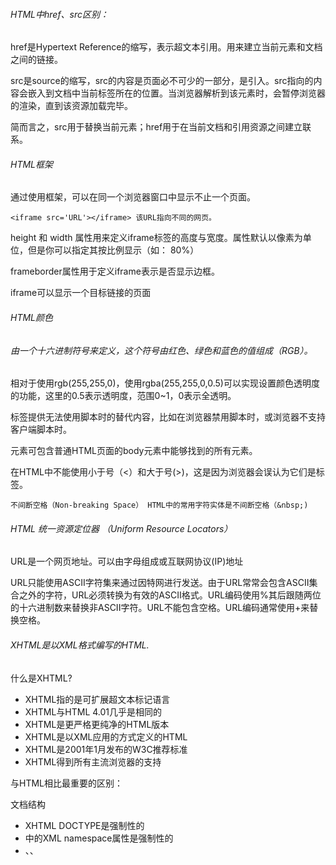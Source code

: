 ###### HTML中href、src区别：

href是Hypertext Reference的缩写，表示超文本引用。用来建立当前元素和文档之间的链接。

src是source的缩写，src的内容是页面必不可少的一部分，是引入。src指向的内容会嵌入到文档中当前标签所在的位置。当浏览器解析到该元素时，会暂停浏览器的渲染，直到该资源加载完毕。

简而言之，src用于替换当前元素；href用于在当前文档和引用资源之间建立联系。

###### HTML框架

通过使用框架，可以在同一个浏览器窗口中显示不止一个页面。

```
<iframe src='URL'></iframe> 该URL指向不同的网页。
```

height 和 width 属性用来定义iframe标签的高度与宽度。属性默认以像素为单位，但是你可以指定其按比例显示（如： 80%）

frameborder属性用于定义iframe表示是否显示边框。

iframe可以显示一个目标链接的页面

###### HTML颜色

###### 由一个十六进制符号来定义，这个符号由红色、绿色和蓝色的值组成（RGB）。

相对于使用rgb(255,255,0)，使用rgba(255,255,0,0.5)可以实现设置颜色透明度的功能，这里的0.5表示透明度，范围0~1，0表示全透明。

<noscript>标签提供无法使用脚本时的替代内容，比如在浏览器禁用脚本时，或浏览器不支持客户端脚本时。

<noscript>元素可包含普通HTML页面的body元素中能够找到的所有元素。

在HTML中不能使用小于号（<）和大于号(>)，这是因为浏览器会误认为它们是标签。

```
不间断空格（Non-breaking Space） HTML中的常用字符实体是不间断空格（&nbsp;)
```

###### HTML 统一资源定位器 （Uniform Resource Locators）

URL是一个网页地址。可以由字母组成或互联网协议(IP)地址

URL只能使用ASCII字符集来通过因特网进行发送。由于URL常常会包含ASCII集合之外的字符，URL必须转换为有效的ASCII格式。URL编码使用%其后跟随两位的十六进制数来替换非ASCII字符。URL不能包含空格。URL编码通常使用+来替换空格。

###### XHTML是以XML格式编写的HTML.

什么是XHTML?

- XHTML指的是可扩展超文本标记语言
- XHTML与HTML 4.01几乎是相同的
- XHTML是更严格更纯净的HTML版本
- XHTML是以XML应用的方式定义的HTML
- XHTML是2001年1月发布的W3C推荐标准
- XHTML得到所有主流浏览器的支持

与HTML相比最重要的区别：

文档结构

- XHTML DOCTYPE是强制性的
- <html>中的XML namespace属性是强制性的
- <html>、<head>、<title>以及<body>也是强制性的

元素语法

- XHTML元素必须正确嵌套
- XHTML元素必须始终关闭
- XHTML元素必须小写
- XHTML文档必须有一个根元素

属性语法

- XHTML属性必须使用小写
- XHTML属性值必须用引号包围
- XHTML属性最小化也是禁止的

如何将HTML转换为XHTML

1. 添加一个XHTML<!DOCTYPE>到你的网页中
2. 添加xmlns属性添加到每个页面的html元素中
3. 改变所有的元素为小写
4. 关闭所有的空元素
5. 修改所有的属性名称为小写
6. 所有属性值添加引号

HTML5是HTML最新的修订版本，2014年10月由万维网联盟（W3C）完成标准制定。

HTML5的设计目的是为了在移动设备上支持多媒体。

HTML5中的一些有趣的新特性：

- 用于绘画的canvas元素
- 用于媒介回放的video和audio元素
- 对本地离线存储的更好的支持
- 新的特殊内容元素，比如article、footer、header、nav、section
- 新的表单控件，比如calendar、date、time、email、url、search

```
<!doctype html>声明必须位于HTML5文档中的第一行
```

HTML5的改进： 新元素、新属性、完全支持CSS3、Video和Audio、2d/3d制图、本地存储、

本地SQL数据、web应用

HTML5 <canvas>元素用于图形的绘制，通过脚本（通常是JavaScript）来完成。

<canvas>标签只是图形容器，您必须使用脚本来绘制图形。</canvas>

getContext("2d")对象是内建的HTML5对象，拥有多种绘制路径、矩形、圆形、字符以及添加图像的方法。

###### HTML5支持内联SVG。

什么是SVG？

- SVG指可伸缩矢量图形（Scalable Vector Graphics）
- SVG用于定义用于网络的基于矢量的图形
- SVG使用XML格式定义图形
- SVG图像在放大或改变尺寸的情况下其图形质量不会有损失
- SVG是万维网联盟的标准

SVG优势（与其他图形格式相比比如jpeg 和 gif）,使用svg的优势在于：

- SVG图像可通过文本编辑器来创建和修改
- SVG图像可被搜索、索引、脚本化或压缩
- SVG是可伸缩的
- SVG图像可在任何的分辨率下被高质量地打印
- SVG可在图像质量不下降的情况下被放大

SVG与Canvas两者的区别：

SVG 是一种使用 XML 描述 2D 图形的语言。

Canvas 通过 JavaScript 来绘制 2D 图形。

SVG 基于 XML，这意味着 SVG DOM 中的每个元素都是可用的。您可以为某个元素附加 JavaScript 事件处理器。

在 SVG 中，每个被绘制的图形均被视为对象。如果 SVG 对象的属性发生变化，那么浏览器能够自动重现图形。

Canvas 是逐像素进行渲染的。在 canvas 中，一旦图形被绘制完成，它就不会继续得到浏览器的关注。如果其位置发生变化，那么整个场景也需要重新绘制，包括任何或许已被图形覆盖的对象。

下表列出了 canvas 与 SVG 之间的一些不同之处。

| Canvas                                                       | SVG                                                          |
| :----------------------------------------------------------- | :----------------------------------------------------------- |
| 1.依赖分辨率                                                                2.不支持事件处理器                                                                    3.弱的文本渲染能力                                                                                 4.能够以 .png 或 .jpg 格式保存结果图像                                                   5.最适合图像密集型的游戏，其中的许多对象会被频繁重绘 | 1.不依赖分辨率                                                                 2.支持事件处理器                                                                3.最适合带有大型渲染区域的应用程序（比如谷歌地图）                                                                              4.复杂度高会减慢渲染速度（任何过度使用 DOM 的应用都不快）                                                                       5.不适合游戏应用 |

###### HTML5 MathML

HTML5可以在文档中使用MathML元素，对应的标签是<math>...</math>.

MathML是数学标记语言，是一种基于XML（标准通用标记语言的子集）的标准，用来在互联网上书写数学符号和公式的置标语言。

###### HTML5拖放（Drag和Drop）

拖放（Drag和Drop）是HTML5标准的组成部分。

拖放是一种常见的特性，即抓取对象以后拖到另一个位置。

在HTML5中，拖放是标准的一部分，任何元素都能够拖放。

###### HTML5 geolocation(地理定位)

HTML5 Geolocation API用于获得用户的地理位置。鉴于该特性可能侵犯用户的隐私，除非用户同意，否则用户位置信息是不可用的。

使用getCurrentPosition()方法来获得用户的位置。

navigator.geolocation.getCurrentPosition(showPosition);

###### HTML5 Video(视频)

video元素提供了播放、暂停和音量控件来控制视频。同时，<video>元素也提供了width和height属性控制视频的尺寸。如果设置了高度和宽度，所需的视频空间会在页面加载时保留。如果没有设置这些属性，浏览器不知道大小的视频，浏览器就不能再加载时保留特定的空间，页面就会根据原始视频的大小而改变。

video标签之间插入的内容是提供给不支持video元素的浏览器显示的。

video元素支持多个<source>元素。<source>元素可以链接不同的视频文件。浏览器将使用第一个可识别的格式。

###### HTML5 Audio(音频)

control属性供添加播放、暂停和音量控件。

在<audio> 与 </audio> 之间你需要插入浏览器不支持的<audio>元素的提示文本 。

audio元素允许使用多个 <source> 元素. <source> 元素可以链接不同的音频文件，浏览器将使用第一个支持的音频文件。

###### HTML5 新的Input类型

Input类型：color  color 类型用在input字段主要用于选取颜色

Input类型：date  date类型允许你从一个日期选择器选择一个日期

Input类型：datetime  datetime类型允许你选择一个日期（UTC时间）

Input类型：datetime-local  datetime-local类型允许你选择一个日期和时间（无时区）

Input类型：email  email类型用于应该包含e-mail地址的输入域

Input类型：month month类型允许你选择一个月份

Input类型：number  number类型用于应该包含数值的输入域

Input类型：range range类型用于应该包含一定范围内数字值的输入域。range类型显示为滑动条

Input类型：search search类型用于搜索域

Input类型：tel  tel类型用于电话号码

Input类型：time  time类型允许你选择一个时间

Input类型：url   url类型用于应该包含URL地址的输入域

Input类型：week week类型允许你选择周和年

###### HTML5新的表单元素

datalist <input>标签定义选项列表。<input>元素配合使用该元素，来定义input可能的值

keygen  <keygen>标签规定用于表单的密钥对生成器字段

output  <output>标签定义不同类型的输出，比如脚本的输出

###### HTML5表单属性

autocomplete属性规定form或input域应该拥有自动完成功能。当用户在自动完成域中开始输入时，浏览器应该在该域中显示填写的选项。

autocomplete 适用于 <form> 标签，以及以下类型的 <input> 标签：text, search, url, telephone, email, password, datepickers, range 以及 color。

form novalidate属性  
novalidate属性是一个boolean(布尔)属性。novalidate属性规定在提交表单时不应该验证form或input域。

<input> autofocus 属性

autofocus属性是一个boolean属性。autofocus属性规定在页面加载时，域自动地获得焦点。

<input> form属性

form属性规定输入域所属的一个或多个表单。

<input> formaction属性

formaction属性会覆盖<form>元素中的action属性

<input>formenctype属性

formenctype属性描述了表单提交到服务器的数据编码（只对form表单中method='post'表单）

formenctype属性覆盖form元素的enctype属性

<input> formmethod属性

formmethod 属性定义了表单提交的方式

formmethod属性覆盖了<form>元素的method属性

<input> formnovallidate属性

novalidate 属性是一个 boolean 属性.

novalidate属性描述了 <input> 元素在表单提交时无需被验证。

formnovalidate 属性会覆盖 <form> 元素的novalidate属性.

<input> formtarget属性

formtarget 属性指定一个名称或一个关键字来指明表单提交数据接收后的展示

formtarget属性覆盖<form>元素的target属性

<input>height和width属性

height 和 width 属性规定用于 image 类型的 <input> 标签的图像高度和宽度。

**注意:** height 和 width 属性只适用于 image 类型的<input> 标签。

**提示:**图像通常会同时指定高度和宽度属性。如果图像设置高度和宽度，图像所需的空间 在加载页时会被保留。如果没有这些属性， 浏览器不知道图像的大小，并不能预留 适当的空间。图片在加载过程中会使页面布局效果改变 （尽管图片已加载）。

<input> list属性

list属性规定输入域的datalist。datalist是输入域的选项列表。

<input> min和max属性

min、max 和 step 属性用于为包含数字或日期的 input 类型规定限定（约束）。

**注意:** min、max 和 step 属性适用于以下类型的 <input> 标签：date pickers、number 以及 range。

<input> multiple属性

multiple 属性是一个 boolean 属性.

multiple 属性规定<input> 元素中可选择多个值。

**注意:** multiple 属性适用于以下类型的 <input> 标签：email 和 file:

<input> pattern属性

pattern 属性描述了一个正则表达式用于验证 <input> 元素的值。

**注意:**pattern 属性适用于以下类型的 <input> 标签: text, search, url, tel, email, 和 password.

<input>placeholder属性

placeholder 属性提供一种提示（hint），描述输入域所期待的值。

简短的提示在用户输入值前会显示在输入域上。

**注意:** placeholder 属性适用于以下类型的 <input> 标签：text, search, url, telephone, email 以及 password。

<input>required 属性

required 属性是一个 boolean 属性.

required 属性规定必须在提交之前填写输入域（不能为空）。

**注意:**required 属性适用于以下类型的 <input> 标签：text, search, url, telephone, email, password, date pickers, number, checkbox, radio 以及 file。

<input> step属性

step 属性为输入域规定合法的数字间隔。

如果 step="3"，则合法的数是 -3,0,3,6 等

**提示：** step 属性可以与 max 和 min 属性创建一个区域值.

**注意:** step 属性与以下type类型一起使用: number, range, date, datetime, datetime-local, month, time 和 week.

form 定义一个form表单

input 定义一个input域

###### HTML5语义元素

语义元素 = 有意义的元素  一个语义元素能够清楚的描述其意义给浏览器和开发者

HTML5 <section>元素

section 标签定义文档中的节（section、区段）。比如章节、页眉、页脚或文档中的其他部分。

HTML5 <article>元素

article标签定义独立的内容

HTML5 <nav>元素

nav标签定义导航链接的部分。nav元素用于定义页面的导航链接部分区域，但是，不是所有的链接都需要包含在<nav>元素中。

HTML5 <aside>元素

aside标签定义页面主区域内容之外的内容（比如侧边栏）。aside标签的内容应与主区域的内容相关。

HTML5 <header>元素

header元素描述了文档的头部区域。header元素主要用于定义内容的介绍展示区域。在页面中可以使用多个header元素。

HTML5 <footer>元素

footer元素描述了文档的底部区域。一个页脚通常包含文档的作者，著作权信息，链接的使用条款，联系信息等。文档中可以使用多个footer元素。

HTML5 <figure>和<figcaption>元素

figure标签规定独立的流内容（图像、图表、照片、代码等等）。

figure元素的内容应该与主内容相关，但如果被删除，则不应对文档流产生影响。

figcaption标签定义figure元素的标题。

figcaption元素应该被置于figure元素的第一个或最后一个元素的位置。

###### HTML5 Web 存储

HTML5 web存储，一个比cookie更好的本地存储方式。

使用HTML5可以在本地存储用户的浏览数据。

早些时候，本地存储使用的是cookie。但是Web存储需要更加的安全与快速，这些数据不会被保存在服务器上，但是这些数据只用于用户请求网站数据上。它也可以存储大量的数据，而不影响网站的性能。数据以键/值对存在，web网页的数据只允许该网页访问使用。

localStorage和sessionStorage

- localStorage -- 用于长久保存整个网站的数据，保存的数据没有过期时间，直到手动去除
- sessionStorage  -- 用于临时保存同一窗口（或标签页）的数据，在关闭窗口或标签页之后将会删除这些数据。

不管是 localStorage，还是 sessionStorage，可使用的API都相同，常用的有如下几个（以localStorage为例）：

- 保存数据：localStorage.setItem(key,value);
- 读取数据：localStorage.getItem(key);
- 删除单个数据：localStorage.removeItem(key);
- 删除所有数据：localStorage.clear();
- 得到某个索引的key：localStorage.key(index);

`localStorage`只要在相同的协议、相同的主机名、相同的端口下，就能读取/修改到同一份localStorage数据。

`sessionStorage`比`localStorage`更严苛一点，除了协议、主机名、端口外，还要求在同一**窗口**（也就是浏览器的标签页）下。

###### HTML5应用程序缓存

使用HTML5，通过创建cache manifest文件，可以轻松地创建web应用的离线版本。

什么是应用程序缓存（Application Cache）？

HTML5引入了应用程序缓存，这意味着web应用可进行缓存，并可在没有因特网连接时进行访问。

应用程序缓存为应用带来三个优势：

1. 离线浏览 - 用户可在应用离线时使用它们
2. 速度 - 已缓存资源加载得更快
3. 减少服务器负载 - 浏览器将只从服务器下载更新过或更改过的资源

HTML5 Web Workers

web worker 是运行在后台的JavaScript,不会影响页面的性能。

什么是Web Worker ？

当在HTML页面中执行脚本时，页面的状态是不可响应的，直到脚本已完成。

web worker 是运行在后台的JavaScript，独立于其他脚本，不会影响页面的性能。您可以继续做任何愿意做的事情：点击、选取内容等等，而此时web worker在后台运行。

###### HTML5 服务器发送事件（Server-Sent Events）

HTML5服务器发送事件（server-sent event)允许网页获得来自服务器的更新。

Server-Sent事件 - 单向消息传递

Server-Sent事件指的是网页自动获取来自服务器的更新。

以前也可能做到这一点，前提是网页不得不询问是否有可用的更新。通过服务器发送事件，更新能够自动到达。

EventSource对象用于接收服务器发送事件通知。

###### HTML5 WebSocket

WebSocket 是 HTML5 开始提供的一种在单个 TCP 连接上进行全双工通讯的协议。

WebSocket 使得客户端和服务器之间的数据交换变得更加简单，允许服务端主动向客户端推送数据。在 WebSocket API 中，浏览器和服务器只需要完成一次握手，两者之间就直接可以创建持久性的连接，并进行双向数据传输。

在 WebSocket API 中，浏览器和服务器只需要做一个握手的动作，然后，浏览器和服务器之间就形成了一条快速通道。两者之间就直接可以数据互相传送。

现在，很多网站为了实现推送技术，所用的技术都是 Ajax 轮询。轮询是在特定的的时间间隔（如每1秒），由浏览器对服务器发出HTTP请求，然后由服务器返回最新的数据给客户端的浏览器。这种传统的模式带来很明显的缺点，即浏览器需要不断的向服务器发出请求，然而HTTP请求可能包含较长的头部，其中真正有效的数据可能只是很小的一部分，显然这样会浪费很多的带宽等资源。

HTML5 定义的 WebSocket 协议，能更好的节省服务器资源和带宽，并且能够更实时地进行通讯。

说到 websocket 我觉得有必要说下跟 socket 的区别。

软件通信有七层结构，下三层结构偏向与数据通信，上三层更偏向于数据处理，中间的传输层则是连接上三层与下三层之间的桥梁，每一层都做不同的工作，上层协议依赖与下层协议。基于这个通信结构的概念。

Socket 其实并不是一个协议，是应用层与 TCP/IP 协议族通信的中间软件抽象层，它是一组接口。当两台主机通信时，让 Socket 去组织数据，以符合指定的协议。TCP 连接则更依靠于底层的 IP 协议，IP 协议的连接则依赖于链路层等更低层次。

WebSocket 则是一个典型的应用层协议。

总的来说：Socket 是传输控制层协议，WebSocket 是应用层协议。

